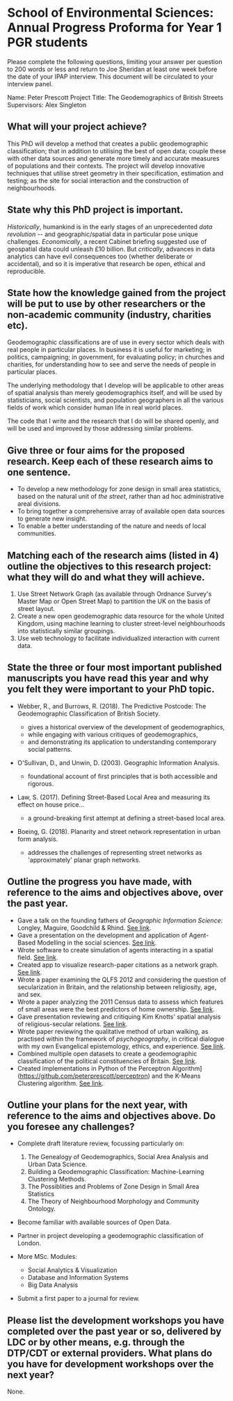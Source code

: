 # School of Environmental Sciences: Annual Progress Proforma for Year 1 PGR students

Please complete the following questions, limiting your answer 
per question to 200 words or less and return to Joe Sheridan 
at least one week before the date of your IPAP interview. 
This document will be circulated to your interview panel. 

Name: Peter Prescott
Project Title: The Geodemographics of British Streets
Supervisors: Alex Singleton


## What will your project achieve? 

This PhD will develop a method that creates a public geodemographic classification; 
that in addition to utilising the best of open data; couple these with other data sources 
and generate more timely and accurate measures of populations and their contexts. The
project will develop innovative techniques that utilise street geometry in their specification,
estimation and testing; as the site for social interaction and the construction of neighbourhoods.

## State why this PhD project is important.

*Historically*, humankind is in the early stages of an unprecedented *data revolution*
-- and geographic/spatial data in particular pose unique challenges.
*Economically*, a recent Cabinet briefing suggested use of geospatial data could
unleash £10 billion.
But *critically*, advances in data analytics can have evil consequences too (whether
deliberate or accidental), and so it is imperative that research be open, ethical
and reproducible.

## State how the knowledge gained from the project will be put to use by other researchers or the non-academic community (industry, charities etc).

Geodemographic classifications are of use in every sector which deals with real people 
in particular places. In business it is useful for marketing; in politics, campaigning;
in government, for evaluating policy; in churches and charities, for understanding how
to see and serve the needs of people in particular places.

The underlying methodology that I develop will be applicable to other areas of spatial
analysis than merely geodemographics itself, and will be used by statisticians, social
scientists, and population geographers in all the various fields of work which consider
human life in real world places.

The code that I write and the research that I do will be shared openly, and will be
used and improved by those addressing similar problems.

## Give three or four aims for the proposed research. Keep each of these research aims to one sentence.

- To develop a new methodology for zone design in small area statistics, based on the natural 
unit of *the street*, rather than ad hoc administrative areal divisions.
- To bring together a comprehensive array of available open data sources to generate new insight.
- To enable a better understanding of the nature and needs of local communities.

## Matching each of the research aims (listed in 4) outline the objectives to this research project: what they will do and what they will achieve.

1. Use Street Network Graph (as available through Ordnance Survey's Master Map or Open Street Map) to partition the UK on the basis of street layout. 
2. Create a new open geodemographic data resource for the whole United Kingdom, using machine learning to cluster street-level neighbourhoods into statistically similar groupings. 
3. Use web technology to facilitate individualized interaction with current data.

## State the three or four most important published manuscripts you have read this year and why you felt they were important to your PhD topic. 

- Webber, R., and Burrows, R. (2018). The Predictive Postcode: The Geodemographic Classification of British Society.
    * gives a historical overview of the development of geodemographics,
    * while engaging with various critiques of geodemographics,
    * and demonstrating its application to understanding contemporary social patterns.

- O'Sullivan, D., and Unwin, D. (2003). Geographic Information Analysis.
    * foundational account of first principles that is both accessible and rigorous.

- Law, S. (2017). Defining Street-Based Local Area and measuring its effect on house price...
    * a ground-breaking first attempt at defining a street-based local area.

- Boeing, G. (2018). Planarity and street network representation in urban form analysis.
    - addresses the challenges of representing street networks as 'approximately' planar graph networks.
 
## Outline the progress you have made, with reference to the aims and objectives above, over the past year. 

- Gave a talk on the founding fathers of *Geographic Information Science*: Longley,
Maguire, Goodchild & Rhind. [See link](https://geodemographics.co.uk/projects/gds-longleyetal/).
- Gave a presentation on the development and application of Agent-Based Modelling
in the social sciences. [See link](https://geodemographics.co.uk/projects/gds-abm/).
- Wrote software to create simulation of agents interacting in a spatial field.
[See link](https://geodemographics.co.uk/projects/agent-based-modelling/).
- Created app to visualize research-paper citations as a network graph. [See link](https://geodemographics.co.uk/projects/citations/).
- Wrote a paper examining the QLFS 2012 and considering the question of
secularization in Britain, and the relationship between religiosity, age, and sex.
- Wrote a paper analyzing the 2011 Census data to assess which features of small
areas were the best predictors of home ownership. [See link](https://geodemographics.co.uk/projects/regression-modelling/).
- Gave presentation reviewing and critiquing Kim Knotts' spatial analysis of religious-secular relations. [See link](https://geodemographics.co.uk/projects/qualitative-research-paper/).
- Wrote paper reviewing the qualitative method of urban walking, as practised within 
the framework of *psychogeography*, in critical dialogue with my own Evangelical
epistemology, ethics, and experience. [See link](https://geodemographics.co.uk/projects/qualitative-methods/).
- Combined multiple open datasets to create a geodemographic classification of the
political constituencies of Britain. [See link](https://geodemographics.co.uk/projects/envs615_analysis-of-human-dynamics_201442927/).
- Created implementations in Python of the Perceptron Algorithm](https://github.com/peterprescott/perceptron) and the K-Means Clustering algorithm. [See link](https://github.com/peterprescott/kmeans).

## Outline your plans for the next year, with reference to the aims and objectives above. Do you foresee any challenges? 

- Complete draft literature review, focussing particularly on:
    1. The Genealogy of Geodemographics, Social Area Analysis and Urban Data Science.
    2. Building a Geodemographic Classification: Machine-Learning Clustering Methods.
    3. The Possiblities and Problems of Zone Design in Small Area Statistics
    4. The Theory of Neighbourhood Morphology and Community Ontology.

- Become familiar with available sources of Open Data.

- Partner in project developing a geodemographic classification of London.

- More MSc. Modules: 
    * Social Analytics & Visualization
    * Database and Information Systems
    - Big Data Analysis

- Submit a first paper to a journal for review.

## Please list the development workshops you have completed over the past year or so, delivered by LDC or by other means, e.g. through the DTP/CDT or external providers. What plans do you have for development workshops over the next year?

None.
